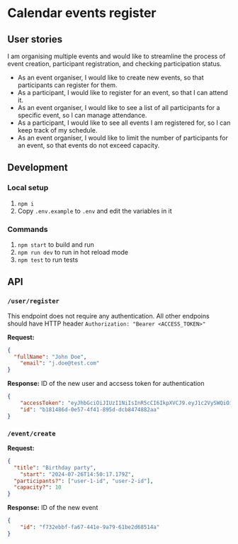 # Calendar events register

## User stories

I am organising multiple events and would like to streamline the process of event creation,
participant registration, and checking participation status.

- As an event organiser, I would like to create new events, so that participants can register
  for them.
- As a participant, I would like to register for an event, so that I can attend it.
- As an event organiser, I would like to see a list of all participants for a specific event, so I
  can manage attendance.
- As a participant, I would like to see all events I am registered for, so I can keep track of
  my schedule.
- As an event organiser, I would like to limit the number of participants for an event, so
  that events do not exceed capacity.


## Development
### Local setup

1. `npm i`
2. Copy `.env.example` to `.env` and edit the variables in it

### Commands

1. `npm start` to build and run
2. `npm run dev` to run in hot reload mode
3. `npm test` to run tests

## API

### `/user/register`
This endpoint does not require any authentication. All other endpoins should have HTTP header `Authorization: "Bearer <ACCESS_TOKEN>"`

**Request:**
```json
{
  "fullName": "John Doe",
	"email": "j.doe@test.com"
}
```
**Response:** ID of the new user and accsess token for authentication
```json
{
	"accessToken": "eyJhbGciOiJIUzI1NiIsInR5cCI6IkpXVCJ9.eyJ1c2VySWQiOiJiMTgxNDg2ZC0wZTU3LTRmNDEtODk1ZC1kY2I4NDc0ODgyYWEiLCJpYXQiOjE3MjIwMDQ4NDIsImV4cCI6MTcyMjYwOTY0Mn0.3VzaT55vA-0KJONmDVyOQrlY3BJGG6pG6iVbcWgQHkI",
	"id": "b181486d-0e57-4f41-895d-dcb8474882aa"
}
```

### `/event/create`
**Request:**
```json
{
  "title": "Birthday party",
	"start": "2024-07-26T14:50:17.179Z",
  "participants?": ["user-1-id", "user-2-id"],
  "capacity?": 10
}
```
**Response:** ID of the new event
```json
{
	"id": "f732ebbf-fa67-441e-9a79-61be2d68514a"
}
```